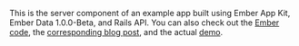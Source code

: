 This is the server component of an example app built using Ember App Kit, Ember Data 1.0.0-Beta, and Rails API. You can also check out the [Ember code](https://github.com/jasonkriss/contacts-client), the [corresponding blog post](http://blog.jasonkriss.com/building-an-app-with-ember-app-kit-part-1), and the actual [demo](http://contacts-client.s3-website-us-west-1.amazonaws.com).